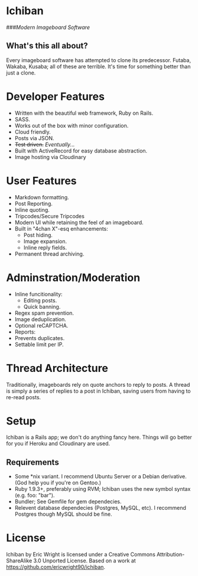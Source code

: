 # Ichiban
###*Modern Imageboard Software*

## What's this all about?
Every imageboard software has attempted to clone its predecessor. Futaba, Wakaba, Kusaba; all of these are terrible. It's time for something better than just a clone.

# Developer Features
* Written with the beautiful web framework, Ruby on Rails.
* SASS.
* Works out of the box with minor configuration.
* Cloud friendly.
* Posts via JSON.
* ~~Test driven.~~ *Eventually...*
* Built with ActiveRecord for easy database abstraction.
* Image hosting via Cloudinary

# User Features
* Markdown formatting.
* Post Reporting.
* Inline quoting.
* Tripcodes/Secure Tripcodes
* Modern UI while retaining the feel of an imageboard.
* Built in "4chan X"-esq enhancements:
  * Post hiding.
  * Image expansion.
  * Inline reply fields. 
* Permanent thread archiving.

# Adminstration/Moderation
* Inline funcitionality:
  * Editing posts.
  * Quick banning.
* Regex spam prevention.
* Image deduplication.
* Optional reCAPTCHA.
* Reports:
 * Prevents duplicates.
 * Settable limit per IP.

# Thread Architecture
Traditionally, imageboards rely on quote anchors to reply to posts. A thread is simply a series of replies to a post in Ichiban, saving users from having to re-read posts.

# Setup
Ichiban is a Rails app; we don't do anything fancy here. Things will go better for you if Heroku and Cloudinary are used.
## Requirements
* Some *nix variant. I recommend Ubuntu Server or a Debian derivative. (God help you if you're on Gentoo.)
* Ruby 1.9.3+, preferably using RVM; Ichiban uses the new symbol syntax (e.g. foo: "bar").
* Bundler; See Gemfile for gem dependecies.
* Relevent database dependecies (Postgres, MySQL, etc). I recommend Postgres though MySQL should be fine.


# License
Ichiban by Eric Wright is licensed under a Creative Commons Attribution-ShareAlike 3.0 Unported License.
Based on a work at https://github.com/ericwright90/ichiban.